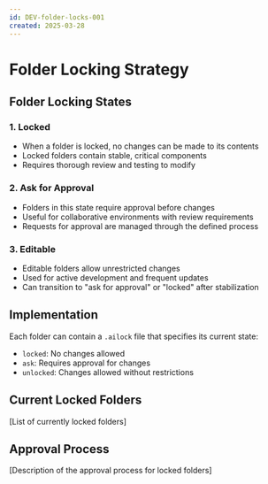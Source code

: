 ```yaml
---
id: DEV-folder-locks-001
created: 2025-03-28
---
```


# Folder Locking Strategy <!-- SPEC-001 -->

## Folder Locking States <!-- SPEC-002 -->

### 1. Locked
- When a folder is locked, no changes can be made to its contents
- Locked folders contain stable, critical components
- Requires thorough review and testing to modify

### 2. Ask for Approval
- Folders in this state require approval before changes
- Useful for collaborative environments with review requirements
- Requests for approval are managed through the defined process

### 3. Editable
- Editable folders allow unrestricted changes
- Used for active development and frequent updates
- Can transition to "ask for approval" or "locked" after stabilization

## Implementation <!-- IMPL-001 -->

Each folder can contain a `.ailock` file that specifies its current state:
- `locked`: No changes allowed
- `ask`: Requires approval for changes
- `unlocked`: Changes allowed without restrictions

## Current Locked Folders <!-- INFO-001 -->
[List of currently locked folders]

## Approval Process <!-- PROC-001 -->
[Description of the approval process for locked folders]